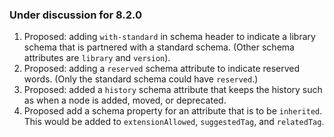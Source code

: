 ### Under discussion for 8.2.0


1. Proposed: adding `with-standard` in schema header to indicate a library schema that is partnered with a standard schema. (Other schema attributes are `library` and `version`).
2. Proposed: adding a `reserved` schema attribute to indicate reserved words.  (Only the standard schema could have `reserved`.)
3. Proposed: added a `history` schema attribute that keeps the history such as when a node is added, moved, or deprecated.
4. Proposed add a schema property for an attribute that is to be `inherited`. This would be added to `extensionAllowed`, `suggestedTag`, and `relatedTag`.
